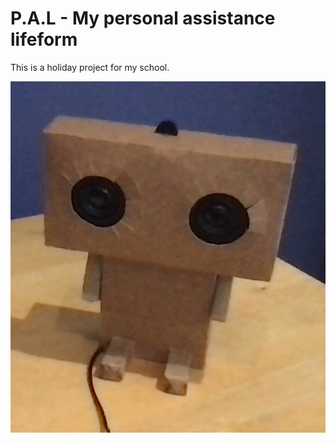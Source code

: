 # P.A.L - My personal assistance lifeform

This is a holiday project for my school.


![P.A.L](images/pal.png)
